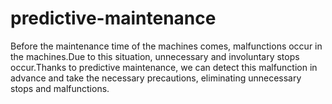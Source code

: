 # predictive-maintenance
Before the maintenance time of the machines comes, malfunctions occur in the machines.Due to this situation, unnecessary and involuntary stops occur.Thanks to predictive maintenance, we can detect this malfunction in advance and take the necessary precautions, eliminating unnecessary stops and malfunctions.
